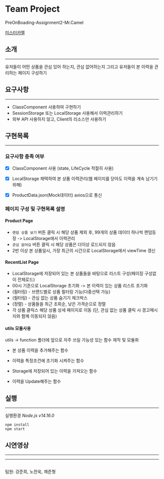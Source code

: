 # Team Project
PreOnBoading-Assignment2-Mr.Camel

[미스터카멜](https://mrcamel.co.kr/)

## 소개
***
유저들이 어떤 상품을 관심 있어 하는지, 관심 없어하는지 그리고 유저들이 본 이력을 관리하는 페이지 구성하기


## 요구사항
***
* ClassComponent 사용하여 구현하기
* SessionStorage 또는 LocalStorage 사용해서 이력관리하기
* 외부 API 사용하지 않고, Client의 리소스만 사용하기

## 구현목록
***
### 요구사항 충족 여부

- [x] ClassComponent 사용 (state, LifeCycle 적절히 사용)

- [x] LocalStorage 채택하여 본 상품 이력관리(웹 페이지를 닫아도 이력을 계속 남기기 위해)

- [x] ProductData.json(Mock데이터) axios으로 통신

### 페이지 구성 및 구현목록 설명
####  Product Page
* `랜덤 상품 보기` 버튼 클릭 시 해당 상품 제외 후, 99개의 상품 데이터 하나씩 랜덤등장 -> LocalStorage에서 이력관리
* `관심 없어요` 버튼 클릭 시 해당 상품은 더이상 로드되지 않음
* 2번 이상 본 상품일시, 가장 최근의 시간으로 LocalStorage에서 viewTime 갱신 

#### RecentList Page
* LocalStorage에 저장되어 있는 본 상품들을 바탕으로 리스트 구성(페이징 구성없이 전체로드)
* 00시 기준으로 LocalStorage 초기화 -> 본 이력이 있는 상품 리스트 초기화
* (필터링) - 브랜드별로 상품 필터링 기능(다중선택 가능)
* (필터링) - 관심 없는 상품 숨기기 체크박스
* (정렬) - 상품들을 최근 조회순, 낮은 가격순으로 정렬
* 각 상품 클릭스 해당 상품 상세 페이지로 이동 (단, 관심 없는 상품 클릭 시 경고메시지와 함께 이동되지 않음)

#### utils 모듈사용
utils -> function 폴더에 앞으로 자주 쓰일 가능성 있는 함수 제작 및 모듈화

* 본 상품 이력을 추가해주는 함수

* 이력을 특정조건에 초기화 시켜주는 함수

* Storage에 저장되어 있는 이력을 가져오는 함수

* 이력을 Update해주는 함수

## 실행
*** 
실행환경 *Node.js v14.16.0*

    npm install
    npm start

## 시연영상
***

***
##
팀원: 강준희, 노찬욱, 채준형

